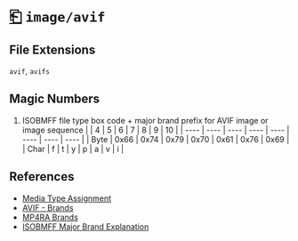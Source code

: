 # [⎗](../README.md) `image/avif`

## File Extensions

`avif`, `avifs`

## Magic Numbers

1. ISOBMFF file type box code + major brand prefix for AVIF image or image sequence
   | | 4 | 5 | 6 | 7 | 8 | 9 | 10 |
   | ---- | ---- | ---- | ---- | ---- | ---- | ---- | ---- |
   | Byte | 0x66 | 0x74 | 0x79 | 0x70 | 0x61 | 0x76 | 0x69 |
   | Char | f | t | y | p | a | v | i |

## References

- [Media Type Assignment](https://www.iana.org/assignments/media-types/image/avif)
- [AVIF - Brands](https://aomediacodec.github.io/av1-avif/#brands-overview)
- [MP4RA Brands](https://mp4ra.org/registered-types/brands)
- [ISOBMFF Major Brand Explanation](https://www.ftyps.com/what.html)
